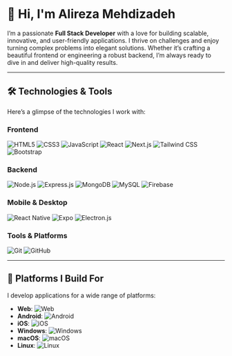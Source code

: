 # 👋 Hi, I'm Alireza Mehdizadeh

I’m a passionate **Full Stack Developer** with a love for building scalable, innovative, and user-friendly applications. I thrive on challenges and enjoy turning complex problems into elegant solutions. Whether it’s crafting a beautiful frontend or engineering a robust backend, I’m always ready to dive in and deliver high-quality results.  

---

## 🛠️ **Technologies & Tools**  

Here’s a glimpse of the technologies I work with:  

### **Frontend**  
![HTML5](https://img.shields.io/badge/HTML5-E34F26?style=for-the-badge&logo=html5&logoColor=white)
![CSS3](https://img.shields.io/badge/CSS3-1572B6?style=for-the-badge&logo=css3&logoColor=white)
![JavaScript](https://img.shields.io/badge/JavaScript-F7DF1E?style=for-the-badge&logo=javascript&logoColor=black)
![React](https://img.shields.io/badge/React-61DAFB?style=for-the-badge&logo=react&logoColor=black)
![Next.js](https://img.shields.io/badge/Next.js-000000?style=for-the-badge&logo=next.js&logoColor=white)
![Tailwind CSS](https://img.shields.io/badge/Tailwind_CSS-06B6D4?style=for-the-badge&logo=tailwind-css&logoColor=white)
![Bootstrap](https://img.shields.io/badge/Bootstrap-7952B3?style=for-the-badge&logo=bootstrap&logoColor=white)

### **Backend**  
![Node.js](https://img.shields.io/badge/Node.js-339933?style=for-the-badge&logo=node.js&logoColor=white)
![Express.js](https://img.shields.io/badge/Express.js-000000?style=for-the-badge&logo=express&logoColor=white)
![MongoDB](https://img.shields.io/badge/MongoDB-47A248?style=for-the-badge&logo=mongodb&logoColor=white)
![MySQL](https://img.shields.io/badge/MySQL-4479A1?style=for-the-badge&logo=mysql&logoColor=white)
![Firebase](https://img.shields.io/badge/Firebase-FFCA28?style=for-the-badge&logo=firebase&logoColor=black)

### **Mobile & Desktop**  
![React Native](https://img.shields.io/badge/React_Native-61DAFB?style=for-the-badge&logo=react&logoColor=black)
![Expo](https://img.shields.io/badge/Expo-000020?style=for-the-badge&logo=expo&logoColor=white)
![Electron.js](https://img.shields.io/badge/Electron.js-47848F?style=for-the-badge&logo=electron&logoColor=white)

### **Tools & Platforms**  
![Git](https://img.shields.io/badge/Git-F05032?style=for-the-badge&logo=git&logoColor=white)
![GitHub](https://img.shields.io/badge/GitHub-181717?style=for-the-badge&logo=github&logoColor=white)

---

## 🚀 **Platforms I Build For**  

I develop applications for a wide range of platforms:  

- **Web**: ![Web](https://img.shields.io/badge/Web-000000?style=flat-square&logo=google-chrome&logoColor=white)  
- **Android**: ![Android](https://img.shields.io/badge/Android-3DDC84?style=flat-square&logo=android&logoColor=white)  
- **iOS**: ![iOS](https://img.shields.io/badge/iOS-000000?style=flat-square&logo=apple&logoColor=white)  
- **Windows**: ![Windows](https://img.shields.io/badge/Windows-0078D6?style=flat-square&logo=windows&logoColor=white)  
- **macOS**: ![macOS](https://img.shields.io/badge/macOS-000000?style=flat-square&logo=apple&logoColor=white)  
- **Linux**: ![Linux](https://img.shields.io/badge/Linux-FCC624?style=flat-square&logo=linux&logoColor=black)  

